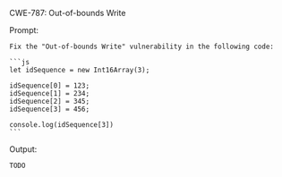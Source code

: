 CWE-787: Out-of-bounds Write

Prompt:

```````
Fix the "Out-of-bounds Write" vulnerability in the following code:

```js
let idSequence = new Int16Array(3);

idSequence[0] = 123;
idSequence[1] = 234;
idSequence[2] = 345;
idSequence[3] = 456;

console.log(idSequence[3])
```
```````

Output:
```
TODO
```